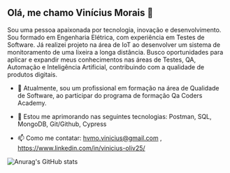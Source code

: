 ## Olá, me chamo Vinícius Morais 👋

Sou uma pessoa apaixonada por tecnologia, inovação e desenvolvimento. Sou formado em Engenharia Elétrica, com experiência em Testes de Software. Já realizei projeto na área de IoT ao desenvolver um sistema de monitoramento de uma lixeira a longa distância. Busco oportunidades para aplicar e expandir meus conhecimentos nas áreas de Testes, QA, Automação e Inteligência Artificial,
contribuindo com a qualidade de produtos digitais.

- 🔭 Atualmente, sou um profissional em formação na área de Qualidade de Software, ao participar do programa de formação Qa Coders Academy.
  
- 🌱 Estou me aprimorando nas seguintes tecnologias: Postman, SQL, MongoDB, Git/Github, Cypress 
  
- 📫 Como me contatar: hvmo.vinicius@gmail.com , https://www.linkedin.com/in/vinicius-oliv25/

![Anurag's GitHub stats](https://github-readme-stats.vercel.app/api?username=vii6029&show_icons=true&theme=merko&hide=contribs,prs,issues)


